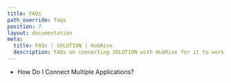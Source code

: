 ```yaml
---
title: FAQs
path_override: faqs
position: 7
layout: documentation
meta:
  title: FAQs | SOLUTION | HubRise
  description: FAQs on connecting SOLUTION with HubRise for it to work with other applications as a cohesive whole. Connect apps and synchronise your data.
---
```


- <Link href="/apps/SOLUTION/faqs/connecting-multiple-apps/">How Do I Connect Multiple Applications?</Link>
